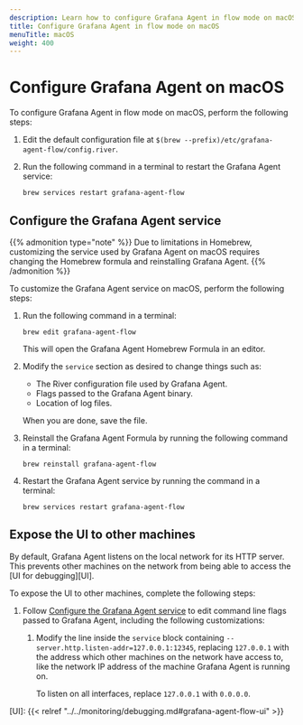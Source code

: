 ```yaml
---
description: Learn how to configure Grafana Agent in flow mode on macOS
title: Configure Grafana Agent in flow mode on macOS
menuTitle: macOS
weight: 400
---
```


# Configure Grafana Agent on macOS

To configure Grafana Agent in flow mode on macOS, perform the following steps:

1. Edit the default configuration file at `$(brew --prefix)/etc/grafana-agent-flow/config.river`.

1. Run the following command in a terminal to restart the Grafana Agent service:

   ```shell
   brew services restart grafana-agent-flow
   ```

## Configure the Grafana Agent service

{{% admonition type="note" %}}
Due to limitations in Homebrew, customizing the service used by
Grafana Agent on macOS requires changing the Homebrew formula and
reinstalling Grafana Agent.
{{% /admonition %}}

To customize the Grafana Agent service on macOS, perform the following
steps:

1. Run the following command in a terminal:

   ```shell
   brew edit grafana-agent-flow
   ```

   This will open the Grafana Agent Homebrew Formula in an editor.

1. Modify the `service` section as desired to change things such as:

   * The River configuration file used by Grafana Agent.
   * Flags passed to the Grafana Agent binary.
   * Location of log files.

   When you are done, save the file.

1. Reinstall the Grafana Agent Formula by running the following command in a terminal:

   ```shell
   brew reinstall grafana-agent-flow
   ```

1. Restart the Grafana Agent service by running the command in a terminal:

   ```shell
   brew services restart grafana-agent-flow
   ```

## Expose the UI to other machines

By default, Grafana Agent listens on the local network for its HTTP
server. This prevents other machines on the network from being able to access
the [UI for debugging][UI].

To expose the UI to other machines, complete the following steps:

1. Follow [Configure the Grafana Agent service](#configure-the-grafana-agent-flow-service)
   to edit command line flags passed to Grafana Agent, including the
   following customizations:

    1. Modify the line inside the `service` block containing
       `--server.http.listen-addr=127.0.0.1:12345`, replacing `127.0.0.1` with
       the address which other machines on the network have access to, like the
       network IP address of the machine Grafana Agent is running on.

       To listen on all interfaces, replace `127.0.0.1` with `0.0.0.0`.

[UI]: {{< relref "../../monitoring/debugging.md#grafana-agent-flow-ui" >}}
